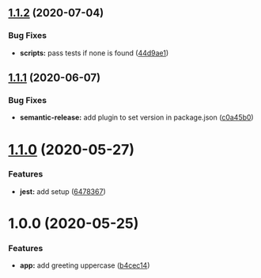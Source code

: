 ## [1.1.2](https://github.com/ferlopezm94/typescript-starter/compare/v1.1.1...v1.1.2) (2020-07-04)


### Bug Fixes

* **scripts:** pass tests if none is found ([44d9ae1](https://github.com/ferlopezm94/typescript-starter/commit/44d9ae14d8a53779eab0e299f69f52abb0dd966d))

## [1.1.1](https://github.com/ferlopezm94/typescript-starter/compare/v1.1.0...v1.1.1) (2020-06-07)


### Bug Fixes

* **semantic-release:** add plugin to set version in package.json ([c0a45b0](https://github.com/ferlopezm94/typescript-starter/commit/c0a45b06fe67c502879c11aca5ff1333cec77a1e))

# [1.1.0](https://github.com/ferlopezm94/typescript-starter/compare/v1.0.0...v1.1.0) (2020-05-27)


### Features

* **jest:** add setup ([6478367](https://github.com/ferlopezm94/typescript-starter/commit/6478367b550b4e953f59249eca7e4293a8215c1f))

# 1.0.0 (2020-05-25)


### Features

* **app:** add greeting uppercase ([b4cec14](https://github.com/ferlopezm94/typescript-starter/commit/b4cec148fbdcbf8c5609696bbbaa601f914ead95))

